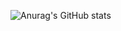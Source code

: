 <!--
**AminBidad1/AminBidad1** is a ✨ _special_ ✨ repository because its `README.md` (this file) appears on your GitHub profile.

Here are some ideas to get you started:

- 🔭 I’m currently working on Backend
- 🌱 I’m currently learning Django
- 👯 I’m looking to collaborate on google company
- 💬 Ask me about programming
- 📫 How to reach me: my gmail is amin.200.bidad@gmail.com
-->
![Anurag's GitHub stats](https://github-readme-stats.vercel.app/api?username=AminBidad1&show_icons=true&theme=radical)
